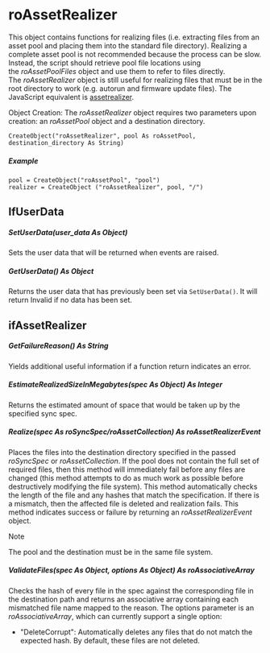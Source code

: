 # roAssetRealizer

This object contains functions for realizing files (i.e. extracting files from an asset pool and placing them into the standard file directory). Realizing a complete asset pool is not recommended because the process can be slow. Instead, the script should retrieve pool file locations using the *roAssetPoolFiles* object and use them to refer to files directly. The *roAssetRealizer* object is still useful for realizing files that must be in the root directory to work (e.g. autorun and firmware update files). The JavaScript equivalent is [assetrealizer](https://docs.brightsign.biz/display/DOC/assetrealizer).

Object Creation: The *roAssetRealizer* object requires two parameters upon creation: an *roAssetPool* object and a destination directory.

```
CreateObject("roAssetRealizer", pool As roAssetPool, destination_directory As String)
```

##### **Example**

```
pool = CreateObject("roAssetPool", "pool")
realizer = CreateObject ("roAssetRealizer", pool, "/")
```

## IfUserData

##### SetUserData(user\_data As Object)

Sets the user data that will be returned when events are raised.

##### GetUserData() As Object

Returns the user data that has previously been set via `SetUserData()`. It will return Invalid if no data has been set.

## ifAssetRealizer

##### GetFailureReason() As String

Yields additional useful information if a function return indicates an error.

##### EstimateRealizedSizeInMegabytes(spec As Object) As Integer

Returns the estimated amount of space that would be taken up by the specified sync spec.

##### Realize(spec As roSyncSpec/roAssetCollection) As roAssetRealizerEvent

Places the files into the destination directory specified in the passed *roSyncSpec* or *roAssetCollection*. If the pool does not contain the full set of required files, then this method will immediately fail before any files are changed (this method attempts to do as much work as possible before destructively modifying the file system). This method automatically checks the length of the file and any hashes that match the specification. If there is a mismatch, then the affected file is deleted and realization fails. This method indicates success or failure by returning an *roAssetRealizerEvent* object.

> [!NOTE]
> The pool and the destination must be in the same file system.

##### ValidateFiles(spec As Object, options As Object) As roAssociativeArray

Checks the hash of every file in the spec against the corresponding file in the destination path and returns an associative array containing each mismatched file name mapped to the reason. The options parameter is an *roAssociativeArray*, which can currently support a single option:

*   "DeleteCorrupt": Automatically deletes any files that do not match the expected hash. By default, these files are not deleted.